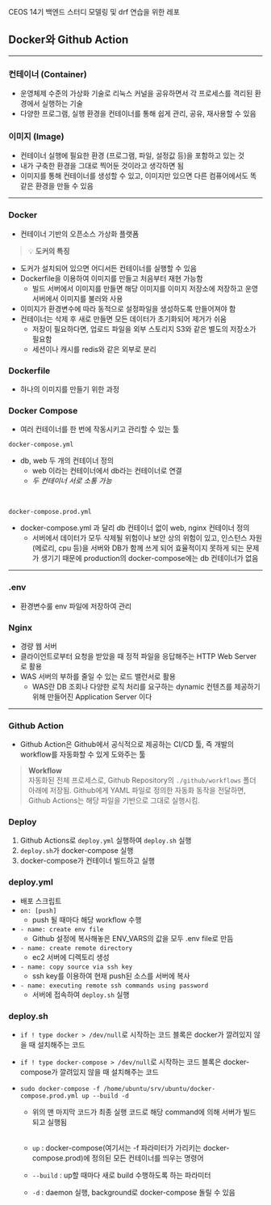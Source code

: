 CEOS 14기 백엔드 스터디 모델링 및 drf 연습을 위한 레포

## Docker와 Github Action

---

### 컨테이너 (Container)

- 운영체제 수준의 가상화 기술로 리눅스 커널을 공유하면서 각 프로세스를 격리된 환경에서 실행하는 기술
- 다양한 프로그램, 실행 환경을 컨테이너를 통해 쉽게 관리, 공유, 재사용할 수 있음

### 이미지 (Image)

- 컨테이너 실행에 필요한 환경 (프로그램, 파일, 설정값 등)을 포함하고 있는 것
- 내가 구축한 환경을 그대로 찍어둔 것이라고 생각하면 됨
- 이미지를 통해 컨테이너를 생성할 수 있고, 이미지만 있으면 다른 컴퓨어에서도 똑같은 환경을 만들 수 있음

---

### Docker

- 컨테이너 기반의 오픈소스 가상화 플랫폼<br>

> 💡 **도커의 특징**
- 도커가 설치되어 있으면 어디서든 컨테이너를 실행할 수 있음
- Dockerfile을 이용하여 이미지를 만들고 처음부터 재현 가능함
  - 빌드 서버에서 이미지를 만들면 해당 이미지를 이미지 저장소에 저장하고 운영서버에서 이미지를 불러와 사용
- 이미지가 환경변수에 따라 동적으로 설정파일을 생성하도록 만들어져야 함
- 컨테이너는 삭제 후 새로 만들면 모든 데이터가 초기화되어 제거가 쉬움
  - 저장이 필요하다면, 업로드 파일을 외부 스토리지 S3와 같은 별도의 저장소가 필요함
  - 세션이나 캐시를 redis와 같은 외부로 분리

### Dockerfile

- 하나의 이미지를 만들기 위한 과정

### Docker Compose

- 여러 컨테이너를 한 번에 작동시키고 관리할 수 있는 툴

```docker-compose.yml```

- db, web 두 개의 컨테이너 정의
  - web 이라는 컨테이너에서 db라는 컨테이너로 연결
  - _두 컨테이너 서로 소통 가능_

<br>

```docker-compose.prod.yml```

- docker-compose.yml 과 달리 db 컨테이너 없이 web, nginx 컨테이너 정의
  - 서버에서 데이터가 모두 삭제될 위험이나 보안 상의 위험이 있고, 인스턴스 자원(메로리, cpu 등)을 서버와 DB가 함께 쓰게 되어 효율적이지 못하게 되는 문제가 생기기 때문에 production의 docker-compose에는 db 컨테이너가 없음

---

### .env

- 환경변수룰 env 파일에 저장하여 관리

### Nginx

- 경량 웹 서버
- 클라이언트로부터 요청을 받았을 때 정적 파일을 응답해주는 HTTP Web Server로 활용
- WAS 서버의 부하를 줄일 수 있는 로드 밸런서로 활용
  - WAS란 DB 조회나 다양한 로직 처리를 요구하는 dynamic 컨텐츠를 제공하기 위해 만들어진 Application Server 이다

---

### Github Action

- Github Action은 Github에서 공식적으로 제공하는 CI/CD 툴, 즉 개발의 workflow를 자동화할 수 있게 도와주는 툴

> **Workflow**<br>
> 자동화된 전체 프로세스로, Github Repository의 ```./github/workflows``` 폴더 아래에 저장됨.
> Github에게 YAML 파일로 정의한 자동화 동작을 전달하면, Github Actions는 해당 파일을 기반으로 그대로 실행시킴.

### Deploy

1. Github Actions로 ```deploy.yml``` 실행하여 ```deploy.sh``` 실행
2. ```deploy.sh```가 docker-compose 실행
3. docker-compose가 컨테이너 빌드하고 실행

### deploy.yml

- 배포 스크립트
- ```on: [push]```
  - push 될 때마다 해당 workflow 수행
- ```- name: create env file```
  - Github 설정에 복사해놓은 ENV_VARS의 값을 모두 .env file로 만듬
- ```- name: create remote directory```
  - ec2 서버에 디렉토리 생성
- ```- name: copy source via ssh key```
  - ssh key를 이용하여 현재 push된 소스를 서버에 복사
- ```- name: executing remote ssh commands using password```
  - 서버에 접속하여 ```deploy.sh``` 실행

### deploy.sh

- ```if ! type docker > /dev/null```로 시작하는 코드 블록은 docker가 깔려있지 않을 때 설치해주는 코드
- ```if ! type docker-compose > /dev/null```로 시작하는 코드 블록은 docker-compose가 깔려있지 않을 때 설치해주는 코드
  
- ```
  sudo docker-compose -f /home/ubuntu/srv/ubuntu/docker-compose.prod.yml up --build -d
  ```
  - 위의 맨 마지막 코드가 최종 실행 코드로 해당 command에 의해 서버가 빌드되고 실행됨
  <br><br>
  
  - ```up``` : docker-compose(여기서는 -f 파라미터가 가리키는 docker-compose.prod)에 정의된 모든 컨테이너를 띄우는 명령어
  - ```--build``` : up할 때마다 새로 build 수행하도록 하는 파라미터
  - ```-d``` : daemon 실행, background로 docker-compose 돌릴 수 있음